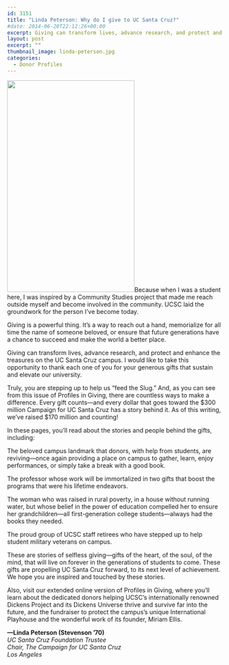 ```yaml
---
id: 3151
title: "Linda Peterson: Why do I give to UC Santa Cruz?"
#date: 2014-06-20T22:12:26+00:00
excerpt: Giving can transform lives, advance research, and protect and enhance the treasures on the UC Santa Cruz campus.
layout: post
excerpt: ""
thumbnail_image: linda-peterson.jpg
categories:
  - Donor Profiles
---
```

<img class="alignright size-full wp-image-3152" src="http://live-ucsc-giving.pantheonsite.io/wp-content/uploads/2017/09/linda-peterson.jpg" alt="" width="297" height="494" srcset="https://ucsc-giving.lndo.site/wp-content/uploads/2017/09/linda-peterson.jpg 297w, https://ucsc-giving.lndo.site/wp-content/uploads/2017/09/linda-peterson-180x300.jpg 180w" sizes="(max-width: 297px) 100vw, 297px" />Because when I was a student here, I was inspired by a Community Studies project that made me reach outside myself and become involved in the community. UCSC laid the groundwork for the person I&#8217;ve become today.

Giving is a powerful thing. It&#8217;s a way to reach out a hand, memorialize for all time the name of someone beloved, or ensure that future generations have a chance to succeed and make the world a better place.

Giving can transform lives, advance research, and protect and enhance the treasures on the UC Santa Cruz campus. I would like to take this opportunity to thank each one of you for your generous gifts that sustain and elevate our university.

Truly, you are stepping up to help us &#8220;feed the Slug.&#8221; And, as you can see from this issue of Profiles in Giving, there are countless ways to make a difference. Every gift counts—and every dollar that goes toward the $300 million Campaign for UC Santa Cruz has a story behind it. As of this writing, we&#8217;ve raised $170 million and counting!

In these pages, you&#8217;ll read about the stories and people behind the gifts, including:

The beloved campus landmark that donors, with help from students, are reviving—once again providing a place on campus to gather, learn, enjoy performances, or simply take a break with a good book.

The professor whose work will be immortalized in two gifts that boost the programs that were his lifetime endeavors.

The woman who was raised in rural poverty, in a house without running water, but whose belief in the power of education compelled her to ensure her grandchildren—all first-generation college students—always had the books they needed.

The proud group of UCSC staff retirees who have stepped up to help student military veterans on campus.

These are stories of selfless giving—gifts of the heart, of the soul, of the mind, that will live on forever in the generations of students to come. These gifts are propelling UC Santa Cruz forward, to its next level of achievement. We hope you are inspired and touched by these stories.

Also, visit our extended online version of Profiles in Giving, where you&#8217;ll learn about the dedicated donors helping UCSC&#8217;s internationally renowned Dickens Project and its Dickens Universe thrive and survive far into the future, and the fundraiser to protect the campus&#8217;s unique International Playhouse and the wonderful work of its founder, Miriam Ellis.

**—Linda Peterson (Stevenson &#8217;70)**  
_UC Santa Cruz Foundation Trustee_  
 _Chair, The Campaign for UC Santa Cruz_  
 _Los Angeles_
